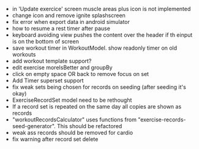 - in 'Update exercice' screen muscle areas plus icon is not implemented
- change icon and remove ignite splashscreen
- fix error when export data in android simulator
- how to resume a rest timer after pause
- keyboard avoiding view pushes the content over the header if th einput is on the bottom of screen
- save workout timer in WorkoutModel. show readonly timer on old workouts
- add workout template support?
- edit exercise moreIsBetter and groupBy
- click on empty space OR back to remove focus on set
- Add Timer superset support
- fix weak sets being chosen for records on seeding (after seeding it's okay)
- ExerciseRecordSet model need to be rethought
- If a record set is repeated on the same day all copies are shown as records
- "workoutRecordsCalculator" uses functions from "exercise-records-seed-generator". This should be refactored
- weak ass records should be removed for cardio
- fix warning after record set delete